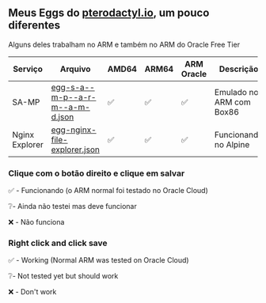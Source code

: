 ## Meus Eggs do [pterodactyl.io](https://pterodactyl.io), um pouco diferentes

Alguns deles trabalham no ARM e também no ARM do Oracle Free Tier

| Serviço | Arquivo | AMD64 | ARM64 | ARM Oracle | Descrição |
|--|--|--|--|--|--|
| SA-MP | [egg-s-a--m-p--a-r-m--a-m-d.json](https://raw.githubusercontent.com/drylian/Eggs/main/Eggs/egg-s-a--m-p--a-r-m--a-m-d.json) | ✅ | ✅ | ✅ |Emulado no ARM com Box86|
| Nginx Explorer |[egg-nginx-file-explorer.json](https://raw.githubusercontent.com/drylian/Eggs/main/Eggs/egg-nginx-file-explorer.json)| ✅ | ✅ | ✅ |Funcionando no Alpine|

### Clique com o botão direito e clique em salvar

✅ - Funcionando (o ARM normal foi testado no Oracle Cloud)

❔- Ainda não testei mas deve funcionar

❌ - Não funciona

### Right click and click save 

✅ - Working (Normal ARM was tested on Oracle Cloud)  

❔- Not tested yet but should work  

❌ - Don't work 
